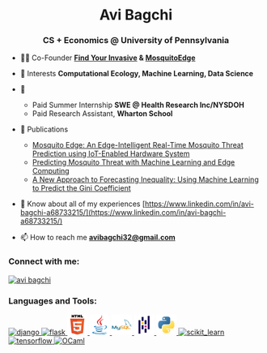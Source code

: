 <h1 align="center">Avi Bagchi</h1>
<h3 align="center">CS + Economics @ University of Pennsylvania</h3>

- 👨‍💻 Co-Founder **[Find Your Invasive](https://github.com/Find-Your-Invasive) & [MosquitoEdge](https://github.com/MosquitoEdge)**

- 🔭 Interests **Computational Ecology, Machine Learning, Data Science**

- 🌱 
  - Paid Summer Internship **SWE @ Health Research Inc/NYSDOH** 
  - Paid Research Assistant, **Wharton School**
      
- 📝 Publications
  - [Mosquito Edge: An Edge-Intelligent Real-Time Mosquito Threat Prediction using IoT-Enabled Hardware System](https://www.mdpi.com/1424-8220/22/2/695)
  - [Predicting Mosquito Threat with Machine Learning and Edge Computing](https://www.wageningenacademic.com/doi/epdf/10.52004/jemca2021.s1)
  - [A New Approach to Forecasting Inequality: Using Machine Learning to Predict the Gini Coefficient](https://www.newyorkfed.org/medialibrary/media/outreach-and-education/hsfc-book-2021-final-online-version-small)
  

- 📄 Know about all of my experiences [https://www.linkedin.com/in/avi-bagchi-a68733215/](https://www.linkedin.com/in/avi-bagchi-a68733215/)

- 📫 How to reach me **avibagchi32@gmail.com**

<h3 align="left">Connect with me:</h3>
<p align="left">
<a href="https://linkedin.com/in/avi bagchi" target="blank"><img align="center" src="https://raw.githubusercontent.com/rahuldkjain/github-profile-readme-generator/master/src/images/icons/Social/linked-in-alt.svg" alt="avi bagchi" height="30" width="40" /></a>
</p>

<h3 align="left">Languages and Tools:</h3>
<p align="left"> <a href="https://www.djangoproject.com/" target="_blank" rel="noreferrer"> <img src="https://cdn.worldvectorlogo.com/logos/django.svg" alt="django" width="40" height="40"/> </a> <a href="https://flask.palletsprojects.com/" target="_blank" rel="noreferrer"> <img src="https://www.vectorlogo.zone/logos/pocoo_flask/pocoo_flask-icon.svg" alt="flask" width="40" height="40"/> </a> <a href="https://www.w3.org/html/" target="_blank" rel="noreferrer"> <img src="https://raw.githubusercontent.com/devicons/devicon/master/icons/html5/html5-original-wordmark.svg" alt="html5" width="40" height="40"/> </a> <a href="https://www.java.com" target="_blank" rel="noreferrer"> <img src="https://raw.githubusercontent.com/devicons/devicon/master/icons/java/java-original.svg" alt="java" width="40" height="40"/> </a> <a href="https://www.mysql.com/" target="_blank" rel="noreferrer"> <img src="https://raw.githubusercontent.com/devicons/devicon/master/icons/mysql/mysql-original-wordmark.svg" alt="mysql" width="40" height="40"/> </a> <a href="https://pandas.pydata.org/" target="_blank" rel="noreferrer"> <img src="https://raw.githubusercontent.com/devicons/devicon/2ae2a900d2f041da66e950e4d48052658d850630/icons/pandas/pandas-original.svg" alt="pandas" width="40" height="40"/> </a> <a href="https://www.python.org" target="_blank" rel="noreferrer"> <img src="https://raw.githubusercontent.com/devicons/devicon/master/icons/python/python-original.svg" alt="python" width="40" height="40"/> </a> <a href="https://scikit-learn.org/" target="_blank" rel="noreferrer"> <img src="https://upload.wikimedia.org/wikipedia/commons/0/05/Scikit_learn_logo_small.svg" alt="scikit_learn" width="40" height="40"/> </a> <a href="https://www.tensorflow.org" target="_blank" rel="noreferrer"> <img src="https://www.vectorlogo.zone/logos/tensorflow/tensorflow-icon.svg" alt="tensorflow" width="40" height="40"/> </a> <a href="https://ocaml.org/" target="_blank" rel="noreferrer"> <img src="https://raw.githubusercontent.com/ocaml/ocaml-logo/master/Colour/PNG/colour-logo.png" alt="OCaml" width="120" height="40"/> </a> </p>
